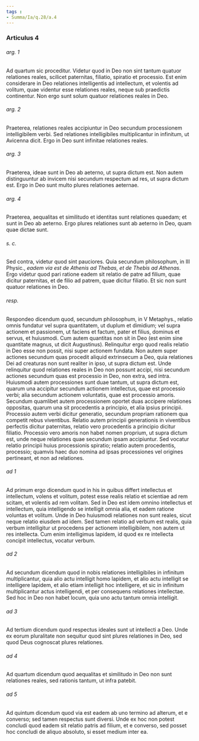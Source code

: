 ```yaml
---
tags : 
- Summa/Ia/q.28/a.4
---
```


### Articulus 4

###### arg. 1
Ad quartum sic proceditur. Videtur quod in Deo non sint tantum quatuor relationes reales, scilicet paternitas, filiatio, spiratio et processio. Est enim considerare in Deo relationes intelligentis ad intellectum, et volentis ad volitum, quae videntur esse relationes reales, neque sub praedictis continentur. Non ergo sunt solum quatuor relationes reales in Deo.

###### arg. 2
Praeterea, relationes reales accipiuntur in Deo secundum processionem intelligibilem verbi. Sed relationes intelligibiles multiplicantur in infinitum, ut Avicenna dicit. Ergo in Deo sunt infinitae relationes reales.

###### arg. 3
Praeterea, ideae sunt in Deo ab aeterno, ut supra dictum est. Non autem distinguuntur ab invicem nisi secundum respectum ad res, ut supra dictum est. Ergo in Deo sunt multo plures relationes aeternae.

###### arg. 4
Praeterea, aequalitas et similitudo et identitas sunt relationes quaedam; et sunt in Deo ab aeterno. Ergo plures relationes sunt ab aeterno in Deo, quam quae dictae sunt.

###### s. c.
Sed contra, videtur quod sint pauciores. Quia secundum philosophum, in III Physic., *eadem via est de Athenis ad Thebas, et de Thebis ad Athenas*. Ergo videtur quod pari ratione eadem sit relatio de patre ad filium, quae dicitur paternitas, et de filio ad patrem, quae dicitur filiatio. Et sic non sunt quatuor relationes in Deo.

###### resp.
Respondeo dicendum quod, secundum philosophum, in V Metaphys., relatio omnis fundatur vel supra quantitatem, ut duplum et dimidium; vel supra actionem et passionem, ut faciens et factum, pater et filius, dominus et servus, et huiusmodi. Cum autem quantitas non sit in Deo (est enim sine quantitate magnus, ut dicit Augustinus). Relinquitur ergo quod realis relatio in Deo esse non possit, nisi super actionem fundata. Non autem super actiones secundum quas procedit aliquid extrinsecum a Deo, quia relationes Dei ad creaturas non sunt realiter in ipso, ut supra dictum est. Unde relinquitur quod relationes reales in Deo non possunt accipi, nisi secundum actiones secundum quas est processio in Deo, non extra, sed intra. Huiusmodi autem processiones sunt duae tantum, ut supra dictum est, quarum una accipitur secundum actionem intellectus, quae est processio verbi; alia secundum actionem voluntatis, quae est processio amoris. Secundum quamlibet autem processionem oportet duas accipere relationes oppositas, quarum una sit procedentis a principio, et alia ipsius principii. Processio autem verbi dicitur generatio, secundum propriam rationem qua competit rebus viventibus. Relatio autem principii generationis in viventibus perfectis dicitur paternitas, relatio vero procedentis a principio dicitur filiatio. Processio vero amoris non habet nomen proprium, ut supra dictum est, unde neque relationes quae secundum ipsam accipiuntur. Sed vocatur relatio principii huius processionis spiratio; relatio autem procedentis, processio; quamvis haec duo nomina ad ipsas processiones vel origines pertineant, et non ad relationes.

###### ad 1
Ad primum ergo dicendum quod in his in quibus differt intellectus et intellectum, volens et volitum, potest esse realis relatio et scientiae ad rem scitam, et volentis ad rem volitam. Sed in Deo est idem omnino intellectus et intellectum, quia intelligendo se intelligit omnia alia, et eadem ratione voluntas et volitum. Unde in Deo huiusmodi relationes non sunt reales, sicut neque relatio eiusdem ad idem. Sed tamen relatio ad verbum est realis, quia verbum intelligitur ut procedens per actionem intelligibilem, non autem ut res intellecta. Cum enim intelligimus lapidem, id quod ex re intellecta concipit intellectus, vocatur verbum.

###### ad 2
Ad secundum dicendum quod in nobis relationes intelligibiles in infinitum multiplicantur, quia alio actu intelligit homo lapidem, et alio actu intelligit se intelligere lapidem, et alio etiam intelligit hoc intelligere, et sic in infinitum multiplicantur actus intelligendi, et per consequens relationes intellectae. Sed hoc in Deo non habet locum, quia uno actu tantum omnia intelligit.

###### ad 3
Ad tertium dicendum quod respectus ideales sunt ut intellecti a Deo. Unde ex eorum pluralitate non sequitur quod sint plures relationes in Deo, sed quod Deus cognoscat plures relationes.

###### ad 4
Ad quartum dicendum quod aequalitas et similitudo in Deo non sunt relationes reales, sed rationis tantum, ut infra patebit.

###### ad 5
Ad quintum dicendum quod via est eadem ab uno termino ad alterum, et e converso; sed tamen respectus sunt diversi. Unde ex hoc non potest concludi quod eadem sit relatio patris ad filium, et e converso, sed posset hoc concludi de aliquo absoluto, si esset medium inter ea.

